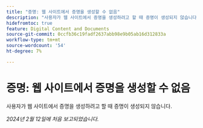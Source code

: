 ```yaml
---
title: "증명: 웹 사이트에서 증명을 생성할 수 없음"
description: "사용자가 웹 사이트에서 증명을 생성하려고 할 때 증명이 생성되지 않습니다."
hidefromtoc: true
feature: Digital Content and Documents
source-git-commit: 0ccfb36c19fadf2637abb98e9b05ab16d312833a
workflow-type: tm+mt
source-wordcount: '54'
ht-degree: 7%

---
```



# 증명: 웹 사이트에서 증명을 생성할 수 없음

사용자가 웹 사이트에서 증명을 생성하려고 할 때 증명이 생성되지 않습니다.

_2024년 2월 12일에 처음 보고되었습니다._
